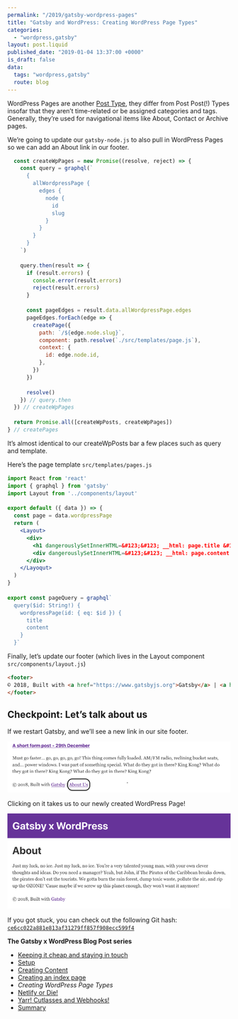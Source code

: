 ```yaml
---
permalink: "/2019/gatsby-wordpress-pages"
title: "Gatsby and WordPress: Creating WordPress Page Types"
categories:
  - "wordpress,gatsby"
layout: post.liquid
published_date: "2019-01-04 13:37:00 +0000"
is_draft: false
data:
  tags: "wordpress,gatsby"
  route: blog
---
```

WordPress Pages are another [Post Type](https://codex.wordpress.org/Post_Types), they differ from Post Post(!) Types insofar that they aren’t time-related or be assigned categories and tags. Generally, they’re used for navigational items like About, Contact or Archive pages.

We’re going to update our `gatsby-node.js` to also pull in WordPress Pages so we can add an About link in our footer.

```jsx
  const createWpPages = new Promise((resolve, reject) => {
    const query = graphql(`
      {
        allWordpressPage {
          edges {
            node {
              id
              slug
            }
          }
        }
      }
    `)

    query.then(result => {
      if (result.errors) {
        console.error(result.errors)
        reject(result.errors)
      }

      const pageEdges = result.data.allWordpressPage.edges
      pageEdges.forEach(edge => {
        createPage({
          path: `/${edge.node.slug}`,
          component: path.resolve(`./src/templates/page.js`),
          context: {
            id: edge.node.id,
          },
        })
      })

      resolve()
    }) // query.then
  }) // createWpPages

  return Promise.all([createWpPosts, createWpPages])
} // createPages
```

It’s almost identical to our createWpPosts bar a few places such as query and template.

Here’s the page template `src/templates/pages.js`

```jsx
import React from 'react'
import { graphql } from 'gatsby'
import Layout from '../components/layout'

export default ({ data }) => {
  const page = data.wordpressPage
  return (
    <Layout>
      <div>
        <h1 dangerouslySetInnerHTML=&#123;&#123; __html: page.title &#124;&#124; />
        <div dangerouslySetInnerHTML=&#123;&#123; __html: page.content &#124;&#124; />
      </div>
    </Layoqut>
  )
}

export const pageQuery = graphql`
  query($id: String!) {
    wordpressPage(id: { eq: $id }) {
      title
      content
    }
  }`
```

Finally, let’s update our footer (which lives in the Layout component `src/components/layout.js`)

```html
<footer>
© 2018, Built with <a href="https://www.gatsbyjs.org">Gatsby</a> | <a href="/about">About Us</a>
</footer>
```

## Checkpoint: Let’s talk about us

If we restart Gatsby, and we’ll see a new link in our site footer.

![About Link](/img/gxw-about-link.png)

Clicking on it takes us to our newly created WordPress Page!

![About Page](/img/gxw-about-page.png)

If you got stuck, you can check out the following Git hash: [`ce6cc022a881e813af31279ff857f908ecc599f4`](https://github.com/booyaa/wordsby/commit/ce6cc022a881e813af31279ff857f908ecc599f4)

**The Gatsby x WordPress Blog Post series**

- [Keeping it cheap and staying in touch](/2019/gatsby-wordpress-keeping-it-cheap-and-staying-in-touch)
- [Setup](/2019/gatsby-wordpress-setup)
- [Creating Content](/2019/gatsby-wordpress-creating-content)
- [Creating an index page](/2019/gatsby-wordpress-index-page)
- *Creating WordPress Page Types*
- [Netlify or Die!](/2019/gatsby-wordpress-netlify)
- [Yarr! Cutlasses and Webhooks!](/2019/gatsby-wordpress-cutlasses-and-webhooks)
- [Summary](/2019/gatsby-wordpress-summary)